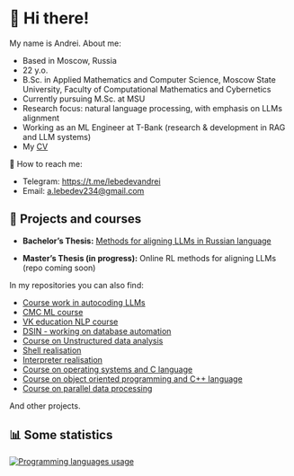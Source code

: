 # :car: Hi there! 

My name is Andrei. About me:

- Based in Moscow, Russia  
- 22 y.o.  
- B.Sc. in Applied Mathematics and Computer Science, Moscow State University, Faculty of Computational Mathematics and Cybernetics
- Currently pursuing M.Sc. at MSU  
- Research focus: natural language processing, with emphasis on LLMs alignment 
- Working as an ML Engineer at T-Bank (research & development in RAG and LLM systems)
- My [CV](https://drive.google.com/file/d/1GrjIrcFCYLMNrB1gEWIy8xNZmvcbf4ue/view?usp=sharing) 


:email: How to reach me:
- Telegram: https://t.me/lebedevandrei
- Email: a.lebedev234@gmail.com


## :rocket: Projects and courses

- **Bachelor’s Thesis:** [Methods for aligning LLMs in Russian language](https://github.com/andrrrei/diploma)  

- **Master’s Thesis (in progress):** Online RL methods for aligning LLMs (repo coming soon)  


In my repositories you can also find:
- [Course work in autocoding LLMs](https://github.com/andrrrei/code_generating_LLMs)
- [CMC ML course](https://github.com/andrrrei/ML_CMC)
- [VK education NLP course](https://github.com/andrrrei/VK_NLP)
- [DSIN - working on database automation](https://github.com/andrrrei/DSIN)
- [Course on Unstructured data analysis](https://github.com/andrrrei/AUD)
- [Shell realisation](https://github.com/andrrrei/shell)
- [Interpreter realisation](https://github.com/andrrrei/interpreter)
- [Course on operating systems and C language](https://github.com/andrrrei/operation_systems)
- [Course on object oriented programming and C++ language](https://github.com/andrrrei/OOP)
- [Course on parallel data processing](https://github.com/andrrrei/SKiPOD)

And other projects.


## :bar_chart: Some statistics
<a href="https://github.com/andrrrei" align="left"><img src="https://github-readme-stats.vercel.app/api/top-langs/?username=andrrrei&langs_count=10&title_color=0891b2&text_color=ffffff&icon_color=0891b2&bg_color=1c1917&hide_border=true&locale=en&custom_title=Top%20%Languages" alt="Programming languages usage" /></a>

